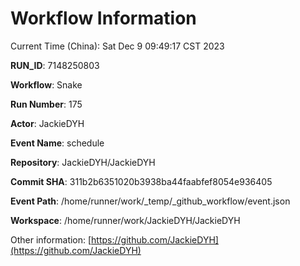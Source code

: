 # Workflow Information

Current Time (China): Sat Dec  9 09:49:17 CST 2023  

**RUN_ID**: 7148250803  

**Workflow**: Snake  

**Run Number**: 175  

**Actor**: JackieDYH  

**Event Name**: schedule  

**Repository**: JackieDYH/JackieDYH  

**Commit SHA**: 311b2b6351020b3938ba44faabfef8054e936405  

**Event Path**: /home/runner/work/_temp/_github_workflow/event.json  

**Workspace**: /home/runner/work/JackieDYH/JackieDYH  

Other information: [https://github.com/JackieDYH](https://github.com/JackieDYH)
